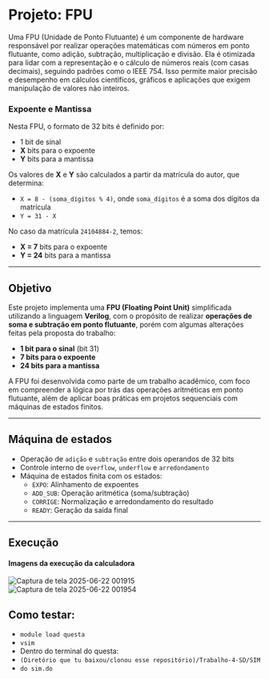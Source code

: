 # Projeto: FPU

Uma FPU (Unidade de Ponto Flutuante) é um componente de hardware responsável por realizar operações matemáticas com números em ponto flutuante, como adição, subtração, multiplicação e divisão. Ela é otimizada para lidar com a representação e o cálculo de números reais (com casas decimais), seguindo padrões como o IEEE 754. Isso permite maior precisão e desempenho em cálculos científicos, gráficos e aplicações que exigem manipulação de valores não inteiros.

### Expoente e Mantissa

Nesta FPU, o formato de 32 bits é definido por:

- 1 bit de sinal  
- **X** bits para o expoente  
- **Y** bits para a mantissa  

Os valores de **X** e **Y** são calculados a partir da matrícula do autor, que determina:

- `X = 8 - (soma_dígitos % 4)`, onde `soma_dígitos` é a soma dos dígitos da matrícula  
- `Y = 31 - X`

No caso da matrícula `24104884-2`, temos:  
- **X = 7** bits para o expoente  
- **Y = 24** bits para a mantissa

---
## Objetivo

Este projeto implementa uma **FPU (Floating Point Unit)** simplificada utilizando a linguagem **Verilog**, com o propósito de realizar **operações de soma e subtração em ponto flutuante**, porém com algumas alterações feitas pela proposta do trabalho:

- **1 bit para o sinal** (bit 31)
- **7 bits para o expoente**
- **24 bits para a mantissa**

A FPU foi desenvolvida como parte de um trabalho acadêmico, com foco em compreender a lógica por trás das operações aritméticas em ponto flutuante, além de aplicar boas práticas em projetos sequenciais com máquinas de estados finitos.

---


## Máquina de estados

- Operação de `adição` e `subtração` entre dois operandos de 32 bits
- Controle interno de `overflow`, `underflow` e `arredondamento`
- Máquina de estados finita com os estados:
  - `EXPO`: Alinhamento de expoentes
  - `ADD_SUB`: Operação aritmética (soma/subtração)
  - `CORRIGE`: Normalização e arredondamento do resultado
  - `READY`: Geração da saída final

---

## Execução

#### Imagens da execução da calculadora
![Captura de tela 2025-06-22 001915](https://github.com/user-attachments/assets/55f84c69-d41c-4b39-b343-5c38484a1248)
![Captura de tela 2025-06-22 001954](https://github.com/user-attachments/assets/7852a5c6-df01-46e1-be66-bc2326b116f6)


## Como testar:
- `module load questa`
- `vsim`
- Dentro do terminal do questa:
- `(Diretório que tu baixou/clonou esse repositório)/Trabalho-4-SD/SIM`
- `do sim.do`


